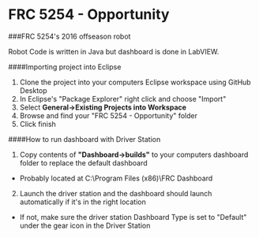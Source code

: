 # FRC 5254 - Opportunity
###FRC 5254's 2016 offseason robot 

Robot Code is written in Java but dashboard is done in LabVIEW. 

####Importing project into Eclipse

1. Clone the project into your computers Eclipse workspace using GitHub Desktop
2. In Eclipse's "Package Explorer" right click and choose "Import"
3. Select **General->Existing Projects into Workspace**
4. Browse and find your "FRC 5254 - Opportunity" folder
5. Click finish 

####How to run dashboard with Driver Station 

1. Copy contents of **"Dashboard->builds"** to your computers dashboard folder to replace the default dashboard
  - Probably located at C:\Program Files (x86)\FRC Dashboard
2. Launch the driver station and the dashboard should launch automatically if it's in the right location  
 - If not, make sure the driver station Dashboard Type is set to "Default" under the gear icon in the Driver Station
